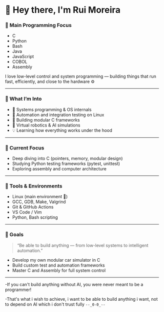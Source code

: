 # 👋 Hey there, I'm Rui Moreira

### 🧠 Main Programming Focus
- C  
- Python  
- Bash  
- Java  
- JavaScript  
- COBOL  
- Assembly  

I love low-level control and system programming — building things that run fast, efficiently, and close to the hardware ⚙️

---

### 🧩 What I’m Into
- 🧱 Systems programming & OS internals  
- 🧮 Automation and integration testing on Linux  
- 🧰 Building modular C frameworks  
- 🤖 Virtual robotics & AI simulations  
- 💡 Learning how everything works under the hood  

---

### 🧪 Current Focus
- Deep diving into C (pointers, memory, modular design)  
- Studying Python testing frameworks (pytest, unittest)  
- Exploring assembly and computer architecture  

---

### 🔧 Tools & Environments
- Linux (main environment 🐧)  
- GCC, GDB, Make, Valgrind  
- Git & GitHub Actions  
- VS Code / Vim  
- Python, Bash scripting  

---

### 🚀 Goals
> “Be able to build anything — from low-level systems to intelligent automation.”

- Develop my own modular car simulator in C  
- Build custom test and automation frameworks  
- Master C and Assembly for full system control

---

-If you can't build anything without AI, you were never meant to be a programmer!

-That's what i wish to achieve, i want to be able to build anything i want, not to depend on AI which i don't trust fully `--_0-0_--`
